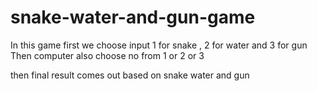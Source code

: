 # snake-water-and-gun-game



In this game first we choose input 1 for snake , 2  for water and 3 for gun 
Then computer also choose no from 1 or 2 or 3

then final result comes out based on snake water and gun  
